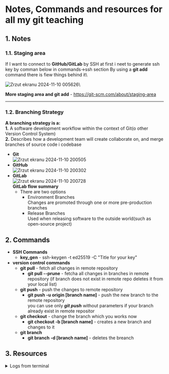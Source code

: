# Notes, Commands and resources for all my git teaching

## 1. Notes

### 1.1. Staging area

If I want to connect to **GitHub/GitLab** by SSH at first i neet to generate ssh key by comman below in commands->ssh section
By using a **git add** command there is fiew things behind it\

![Zrzut ekranu 2024-11-10 005626](https://github.com/user-attachments/assets/cbb0a2c8-084f-47cb-a288-652f6cad5a28)\

**More staging area and git add** - https://git-scm.com/about/staging-area

---
### 1.2. Branching Strategy
**A branching strategy is a:**\
**1.**  A software development workflow within the context of Git(o other Version Control System)\
**2.**  Describes how a development team will create collaborate on, and merge branches of source code i codebase
- **Git**\
  ![Zrzut ekranu 2024-11-10 200505](https://github.com/user-attachments/assets/cf25e331-ea2a-4a66-b943-a0f322b0505c)
- **GitHub**\
  ![Zrzut ekranu 2024-11-10 200302](https://github.com/user-attachments/assets/53a1e259-6817-4f2b-a4e4-578e88e2c627)
- **GitLab**\
  ![Zrzut ekranu 2024-11-10 200728](https://github.com/user-attachments/assets/66e2f307-aac9-428c-bcee-d9c8199cad29)\
  **GitLab flow summary**
  - There are two options
    - Environment Branches\
      Changes are promoted through one or more pre-production branches
    - Release Branches\
      Used when releasing software to the outside world(such as open-source project)
## 2. Commands
- **SSH Commands**
  - **key_gen** - ssh-keygen -t ed25519 -C "Title for your key"
- **version control commands**
  - **git pull** - fetch all changes in remote repository
      - **git pull --prune** - fetcha all changes in branches in remote repository (if branch does not exist in remote repo deletes it from your local list) 
  - **git push** - push the changes to remote repository
      - **git push -u origin [branch name]** - push the new branch to the remote repository\
        you can use only ***git push*** without parameters if your branch already exist in remote repositor
  - **git checkout** - change the branch which you works now
      - **git checkout -b [branch name]** - creates a new branch and changes to it
  - **git branch**
      - **git branch -d [branch name]** - deletes the breanch 
## 3. Resources
<details>

<summary>Logs from terminal</summary>



</details>
